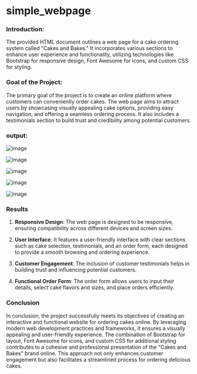 # simple_webpage
### Introduction:

The provided HTML document outlines a web page for a cake ordering system called "Cakes and Bakes." It incorporates various sections to enhance user experience and functionality, utilizing technologies like Bootstrap for responsive design, Font Awesome for icons, and custom CSS for styling.

### Goal of the Project:

The primary goal of the project is to create an online platform where customers can conveniently order cakes. The web page aims to attract users by showcasing visually appealing cake options, providing easy navigation, and offering a seamless ordering process. It also includes a testimonials section to build trust and credibility among potential customers.
### output:

![image](https://github.com/user-attachments/assets/2981a969-2c6b-4f52-8806-64e41ea8a58e)

![image](https://github.com/user-attachments/assets/d17b913d-2841-4986-a29f-a3b1bde15041)

![image](https://github.com/user-attachments/assets/73238b74-7257-406e-b1a7-4d0868c83c02)

![image](https://github.com/user-attachments/assets/06423173-4338-4b3b-943a-ade022c74d30)

![image](https://github.com/user-attachments/assets/2c292df5-8329-446c-bb9d-1a5fe872c47c)





### Results

1. **Responsive Design**: The web page is designed to be responsive, ensuring compatibility across different devices and screen sizes.
   
2. **User Interface**: It features a user-friendly interface with clear sections such as cake selection, testimonials, and an order form, each designed to provide a smooth browsing and ordering experience.
   
3. **Customer Engagement**: The inclusion of customer testimonials helps in building trust and influencing potential customers.

4. **Functional Order Form**: The order form allows users to input their details, select cake flavors and sizes, and place orders efficiently.

### Conclusion

In conclusion, the project successfully meets its objectives of creating an interactive and functional website for ordering cakes online. By leveraging modern web development practices and frameworks, it ensures a visually appealing and user-friendly experience. The combination of Bootstrap for layout, Font Awesome for icons, and custom CSS for additional styling contributes to a cohesive and professional presentation of the "Cakes and Bakes" brand online. This approach not only enhances customer engagement but also facilitates a streamlined process for ordering delicious cakes.
